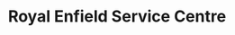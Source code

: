 ---
title: "Royal Enfield Service Centre"
url: /thotttada/royal-enfield-service-centre/
shop: Motorrad
---